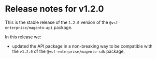 # Release notes for v1.2.0

This is the stable release of the `1.2.0` version of the `@vsf-enterprise/magento-api` package.

In this release we:

- updated the API package in a non-breaking way to be compatible with the `v1.2.0` of the `@vsf-enterprise/magento-sdk` package,
